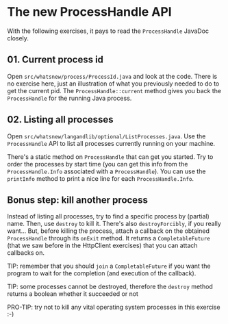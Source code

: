 # The new ProcessHandle API

With the following exercises, it pays to read the `ProcessHandle` JavaDoc closely.


## 01. Current process id

Open `src/whatsnew/process/ProcessId.java` and look at the code.
There is no exercise here, just an illustration of what you previously needed to do to get the current pid.
The `ProcessHandle::current` method gives you back the `ProcessHandle` for the running Java process.

## 02. Listing all processes

Open `src/whatsnew/langandlib/optional/ListProcesses.java`.
Use the `ProcessHandle` API to list all processes currently running on your machine.

There's a static method on `ProcessHandle` that can get you started.
Try to order the processes by start time (you can get this info from the `ProcessHandle.Info` associated with a `ProcessHandle`).
You can use the `printInfo` method to print a nice line for each `ProcessHandle.Info`.

## Bonus step: kill another process

Instead of listing all processes, try to find a specific process by (partial) name.
Then, use `destroy` to kill it.
There's also `destroyForcibly`, if you really want...
But, before killing the process, attach a callback on the obtained `ProcessHandle` through its `onExit` method.
It returns a `CompletableFuture` (that we saw before in the HttpClient exercises) that you can attach callbacks on.

TIP: remember that you should `join` a `CompletableFuture` if you want the program to wait for the completion (and execution of the callback).

TIP: some processes cannot be destroyed, therefore the `destroy` method returns a boolean whether it succeeded or not

PRO-TIP: try not to kill any vital operating system processes in this exercise :-)
